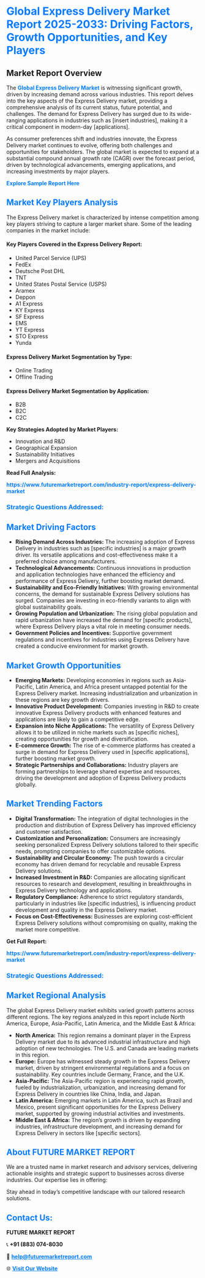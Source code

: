 <h1 style="color: #007BFF;">Global Express Delivery Market Report 2025-2033: Driving Factors, Growth Opportunities, and Key Players</h1>

<section id="overview">
<h2>Market Report Overview</h2>
<p>The <a href="https://www.futuremarketreport.com/industry-report/express-delivery-market" style="color: #007BFF; text-decoration: none;"><strong>Global Express Delivery Market</strong></a> is witnessing significant growth, driven by increasing demand across various industries. This report delves into the key aspects of the Express Delivery market, providing a comprehensive analysis of its current status, future potential, and challenges. The demand for Express Delivery has surged due to its wide-ranging applications in industries such as [insert industries], making it a critical component in modern-day [applications].</p>
<p>As consumer preferences shift and industries innovate, the Express Delivery market continues to evolve, offering both challenges and opportunities for stakeholders. The global market is expected to expand at a substantial compound annual growth rate (CAGR) over the forecast period, driven by technological advancements, emerging applications, and increasing investments by major players.</p>
</section>

<section id="overview">
<p><a href="https://www.futuremarketreport.com/request-sample/reportId=51355" style="color: #007BFF; text-decoration: none;"><strong>Explore Sample Report Here</strong></a></p>
</section>

<section id="key-players">
<h2 style="color: #007BFF;">Market Key Players Analysis</h2>
<p>The Express Delivery market is characterized by intense competition among key players striving to capture a larger market share. Some of the leading companies in the market include:</p>
<h4>Key Players Covered in the Express Delivery Report:</h4>
<ul><li>United Parcel Service (UPS)</li><li>FedEx</li><li>Deutsche Post DHL</li><li>TNT</li><li>United States Postal Service (USPS)</li><li>Aramex</li><li>Deppon</li><li>A1 Express</li><li>KY Express</li><li>SF Express</li><li>EMS</li><li>YT Express</li><li>STO Express</li><li>Yunda</li></ul>
<h4>Express Delivery Market Segmentation by Type:</h4>
<ul><li>Online Trading</li><li>Offline Trading</li></ul>

<h4>Express Delivery Market Segmentation by Application:</h4>
<ul><li>B2B</li><li>B2C</li><li>C2C</li></ul>
<p><strong>Key Strategies Adopted by Market Players:</strong></p>
<ul>
<li>Innovation and R&D</li>
<li>Geographical Expansion</li>
<li>Sustainability Initiatives</li>
<li>Mergers and Acquisitions</li>
</ul>
</section>

<section>
<p><strong>Read Full Analysis: </strong></p><a href="https://www.futuremarketreport.com/industry-report/express-delivery-market" style="color: #007BFF; text-decoration: none;"><strong>https://www.futuremarketreport.com/industry-report/express-delivery-market</strong></a>
<h3 style="color: #007BFF;">Strategic Questions Addressed:</h3>
</section>

<section id="driving-factors">
<h2 style="color: #007BFF;">Market Driving Factors</h2>
<ul>
<li><strong>Rising Demand Across Industries:</strong> The increasing adoption of Express Delivery in industries such as [specific industries] is a major growth driver. Its versatile applications and cost-effectiveness make it a preferred choice among manufacturers.</li>
<li><strong>Technological Advancements:</strong> Continuous innovations in production and application technologies have enhanced the efficiency and performance of Express Delivery, further boosting market demand.</li>
<li><strong>Sustainability and Eco-Friendly Initiatives:</strong> With growing environmental concerns, the demand for sustainable Express Delivery solutions has surged. Companies are investing in eco-friendly variants to align with global sustainability goals.</li>
<li><strong>Growing Population and Urbanization:</strong> The rising global population and rapid urbanization have increased the demand for [specific products], where Express Delivery plays a vital role in meeting consumer needs.</li>
<li><strong>Government Policies and Incentives:</strong> Supportive government regulations and incentives for industries using Express Delivery have created a conducive environment for market growth.</li>
</ul>
</section>

<section id="growth-opportunities">
<h2 style="color: #007BFF;">Market Growth Opportunities</h2>
<ul>
<li><strong>Emerging Markets:</strong> Developing economies in regions such as Asia-Pacific, Latin America, and Africa present untapped potential for the Express Delivery market. Increasing industrialization and urbanization in these regions are key growth drivers.</li>
<li><strong>Innovative Product Development:</strong> Companies investing in R&D to create innovative Express Delivery products with enhanced features and applications are likely to gain a competitive edge.</li>
<li><strong>Expansion into Niche Applications:</strong> The versatility of Express Delivery allows it to be utilized in niche markets such as [specific niches], creating opportunities for growth and diversification.</li>
<li><strong>E-commerce Growth:</strong> The rise of e-commerce platforms has created a surge in demand for Express Delivery used in [specific applications], further boosting market growth.</li>
<li><strong>Strategic Partnerships and Collaborations:</strong> Industry players are forming partnerships to leverage shared expertise and resources, driving the development and adoption of Express Delivery products globally.</li>
</ul>
</section>

<section id="trending-factors">
<h2 style="color: #007BFF;">Market Trending Factors</h2>
<ul>
<li><strong>Digital Transformation:</strong> The integration of digital technologies in the production and distribution of Express Delivery has improved efficiency and customer satisfaction.</li>
<li><strong>Customization and Personalization:</strong> Consumers are increasingly seeking personalized Express Delivery solutions tailored to their specific needs, prompting companies to offer customizable options.</li>
<li><strong>Sustainability and Circular Economy:</strong> The push towards a circular economy has driven demand for recyclable and reusable Express Delivery solutions.</li>
<li><strong>Increased Investment in R&D:</strong> Companies are allocating significant resources to research and development, resulting in breakthroughs in Express Delivery technology and applications.</li>
<li><strong>Regulatory Compliance:</strong> Adherence to strict regulatory standards, particularly in industries like [specific industries], is influencing product development and quality in the Express Delivery market.</li>
<li><strong>Focus on Cost-Effectiveness:</strong> Businesses are exploring cost-efficient Express Delivery solutions without compromising on quality, making the market more competitive.</li>
</ul>
</section>

<section>
<p><strong>Get Full Report: </strong></p><a href="https://www.futuremarketreport.com/industry-report/express-delivery-market" style="color: #007BFF; text-decoration: none;"><strong>https://www.futuremarketreport.com/industry-report/express-delivery-market</strong></a>
<h3 style="color: #007BFF;">Strategic Questions Addressed:</h3>
</section>


<section id="regional-analysis">
<h2 style="color: #007BFF;">Market Regional Analysis</h2>
<p>The global Express Delivery market exhibits varied growth patterns across different regions. The key regions analyzed in this report include North America, Europe, Asia-Pacific, Latin America, and the Middle East & Africa:</p>
<ul>
<li><strong>North America:</strong> This region remains a dominant player in the Express Delivery market due to its advanced industrial infrastructure and high adoption of new technologies. The U.S. and Canada are leading markets in this region.</li>
<li><strong>Europe:</strong> Europe has witnessed steady growth in the Express Delivery market, driven by stringent environmental regulations and a focus on sustainability. Key countries include Germany, France, and the U.K.</li>
<li><strong>Asia-Pacific:</strong> The Asia-Pacific region is experiencing rapid growth, fueled by industrialization, urbanization, and increasing demand for Express Delivery in countries like China, India, and Japan.</li>
<li><strong>Latin America:</strong> Emerging markets in Latin America, such as Brazil and Mexico, present significant opportunities for the Express Delivery market, supported by growing industrial activities and investments.</li>
<li><strong>Middle East & Africa:</strong> The region’s growth is driven by expanding industries, infrastructure development, and increasing demand for Express Delivery in sectors like [specific sectors].</li>
</ul>
</section>

<footer>
<h2 style="color: #007BFF;">About FUTURE MARKET REPORT</h2>
<p>We are a trusted name in market research and advisory services, delivering actionable insights and strategic support to businesses across diverse industries. Our expertise lies in offering:</p>

<p>Stay ahead in today’s competitive landscape with our tailored research solutions.</p>

<h2 style="color: #007BFF;">Contact Us:</h2>
<p><strong>FUTURE MARKET REPORT</strong></p>
<p>📞 <strong>+91 (883) 074-8030</strong></p>
<p>📧 <strong><a href="mailto:help@futuremarketreport.com" style="color: #007BFF;">help@futuremarketreport.com</a></strong></p>
<p>🌐 <strong><a href="https://www.futuremarketreport.com/" style="color: #007BFF;">Visit Our Website</a></strong></p>
</footer>